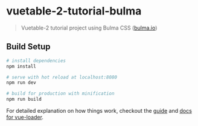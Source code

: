 # vuetable-2-tutorial-bulma

> Vuetable-2 tutorial project using Bulma CSS ([bulma.io](http://bulma.io))

## Build Setup

``` bash
# install dependencies
npm install

# serve with hot reload at localhost:8080
npm run dev

# build for production with minification
npm run build
```

For detailed explanation on how things work, checkout the [guide](http://vuejs-templates.github.io/webpack/) and [docs for vue-loader](http://vuejs.github.io/vue-loader).
